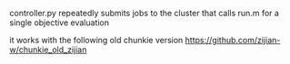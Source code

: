 controller.py repeatedly submits jobs to the cluster that calls run.m for a single objective evaluation

it works with the following old chunkie version
https://github.com/zijian-w/chunkie_old_zijian